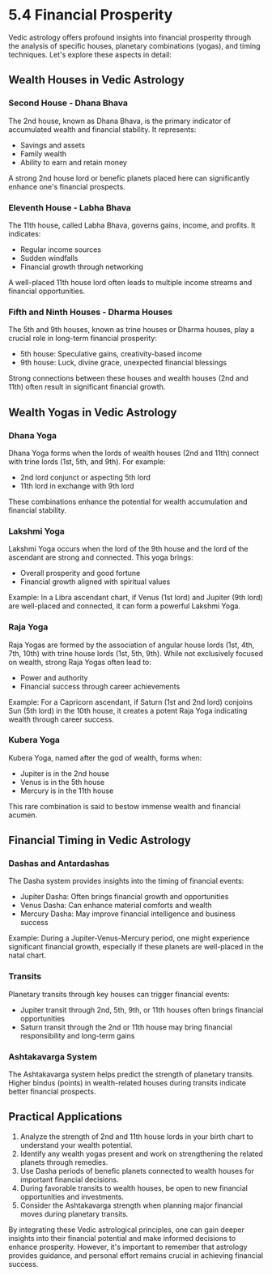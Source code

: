 # 5.4 Financial Prosperity

Vedic astrology offers profound insights into financial prosperity through the analysis of specific houses, planetary combinations (yogas), and timing techniques. Let's explore these aspects in detail:

## Wealth Houses in Vedic Astrology

### Second House - Dhana Bhava

The 2nd house, known as Dhana Bhava, is the primary indicator of accumulated wealth and financial stability. It represents:

- Savings and assets
- Family wealth
- Ability to earn and retain money

A strong 2nd house lord or benefic planets placed here can significantly enhance one's financial prospects.

### Eleventh House - Labha Bhava

The 11th house, called Labha Bhava, governs gains, income, and profits. It indicates:

- Regular income sources
- Sudden windfalls
- Financial growth through networking

A well-placed 11th house lord often leads to multiple income streams and financial opportunities.

### Fifth and Ninth Houses - Dharma Houses

The 5th and 9th houses, known as trine houses or Dharma houses, play a crucial role in long-term financial prosperity:

- 5th house: Speculative gains, creativity-based income
- 9th house: Luck, divine grace, unexpected financial blessings

Strong connections between these houses and wealth houses (2nd and 11th) often result in significant financial growth.

## Wealth Yogas in Vedic Astrology

### Dhana Yoga

Dhana Yoga forms when the lords of wealth houses (2nd and 11th) connect with trine lords (1st, 5th, and 9th). For example:

- 2nd lord conjunct or aspecting 5th lord
- 11th lord in exchange with 9th lord

These combinations enhance the potential for wealth accumulation and financial stability.

### Lakshmi Yoga

Lakshmi Yoga occurs when the lord of the 9th house and the lord of the ascendant are strong and connected. This yoga brings:

- Overall prosperity and good fortune
- Financial growth aligned with spiritual values

Example: In a Libra ascendant chart, if Venus (1st lord) and Jupiter (9th lord) are well-placed and connected, it can form a powerful Lakshmi Yoga.

### Raja Yoga

Raja Yogas are formed by the association of angular house lords (1st, 4th, 7th, 10th) with trine house lords (1st, 5th, 9th). While not exclusively focused on wealth, strong Raja Yogas often lead to:

- Power and authority
- Financial success through career achievements

Example: For a Capricorn ascendant, if Saturn (1st and 2nd lord) conjoins Sun (5th lord) in the 10th house, it creates a potent Raja Yoga indicating wealth through career success.

### Kubera Yoga

Kubera Yoga, named after the god of wealth, forms when:

- Jupiter is in the 2nd house
- Venus is in the 5th house
- Mercury is in the 11th house

This rare combination is said to bestow immense wealth and financial acumen.

## Financial Timing in Vedic Astrology

### Dashas and Antardashas

The Dasha system provides insights into the timing of financial events:

- Jupiter Dasha: Often brings financial growth and opportunities
- Venus Dasha: Can enhance material comforts and wealth
- Mercury Dasha: May improve financial intelligence and business success

Example: During a Jupiter-Venus-Mercury period, one might experience significant financial growth, especially if these planets are well-placed in the natal chart.

### Transits

Planetary transits through key houses can trigger financial events:

- Jupiter transit through 2nd, 5th, 9th, or 11th houses often brings financial opportunities
- Saturn transit through the 2nd or 11th house may bring financial responsibility and long-term gains

### Ashtakavarga System

The Ashtakavarga system helps predict the strength of planetary transits. Higher bindus (points) in wealth-related houses during transits indicate better financial prospects.

## Practical Applications

1. Analyze the strength of 2nd and 11th house lords in your birth chart to understand your wealth potential.
2. Identify any wealth yogas present and work on strengthening the related planets through remedies.
3. Use Dasha periods of benefic planets connected to wealth houses for important financial decisions.
4. During favorable transits to wealth houses, be open to new financial opportunities and investments.
5. Consider the Ashtakavarga strength when planning major financial moves during planetary transits.

By integrating these Vedic astrological principles, one can gain deeper insights into their financial potential and make informed decisions to enhance prosperity. However, it's important to remember that astrology provides guidance, and personal effort remains crucial in achieving financial success. 